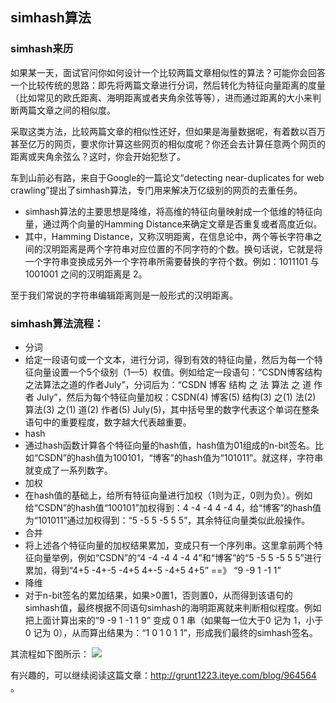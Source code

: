 ## simhash算法

### simhash来历

如果某一天，面试官问你如何设计一个比较两篇文章相似性的算法？可能你会回答一个比较传统的思路：即先将两篇文章进行分词，然后转化为特征向量距离的度量（比如常见的欧氏距离、海明距离或者夹角余弦等等），进而通过距离的大小来判断两篇文章之间的相似度。

采取这类方法，比较两篇文章的相似性还好，但如果是海量数据呢，有着数以百万甚至亿万的网页，要求你计算这些网页的相似度呢？你还会去计算任意两个网页的距离或夹角余弦么？这时，你会开始犯愁了。

车到山前必有路，来自于Google的一篇论文“detecting near-duplicates for web crawling”提出了simhash算法，专门用来解决万亿级别的网页的去重任务。

 - simhash算法的主要思想是降维，将高维的特征向量映射成一个低维的特征向量，通过两个向量的Hamming Distance来确定文章是否重复或者高度近似。
- 其中，Hamming Distance，又称汉明距离，在信息论中，两个等长字符串之间的汉明距离是两个字符串对应位置的不同字符的个数。换句话说，它就是将一个字符串变换成另外一个字符串所需要替换的字符个数。例如：1011101 与 1001001 之间的汉明距离是 2。

至于我们常说的字符串编辑距离则是一般形式的汉明距离。

### simhash算法流程：
 - 分词
- 给定一段语句或一个文本，进行分词，得到有效的特征向量，然后为每一个特征向量设置一个5个级别（1—5）权值。例如给定一段语句：“CSDN博客结构之法算法之道的作者July”，分词后为：“CSDN 博客 结构 之 法 算法 之 道 作者 July”，然后为每个特征向量加权：CSDN(4) 博客(5) 结构(3) 之(1) 法(2) 算法(3) 之(1) 道(2) 作者(5) July(5)，其中括号里的数字代表这个单词在整条语句中的重要程度，数字越大代表越重要。
 - hash
- 通过hash函数计算各个特征向量的hash值，hash值为01组成的n-bit签名。比如“CSDN”的hash值为100101，“博客”的hash值为“101011”。就这样，字符串就变成了一系列数字。
 - 加权
- 在hash值的基础上，给所有特征向量进行加权（1则为正，0则为负）。例如给“CSDN”的hash值“100101”加权得到：4 -4 -4 4 -4 4，给“博客”的hash值为“101011”通过加权得到：“5 -5 5 -5 5 5”，其余特征向量类似此般操作。
 - 合并
- 将上述各个特征向量的加权结果累加，变成只有一个序列串。这里拿前两个特征向量举例，例如“CSDN”的“4 -4 -4 4 -4 4”和“博客”的“5 -5 5 -5 5 5”进行累加，得到“4+5 -4+-5 -4+5 4+-5 -4+5 4+5” ==》 “9 -9 1 -1 1”
 - 降维
- 对于n-bit签名的累加结果，如果>0置1，否则置0，从而得到该语句的simhash值，最终根据不同语句simhash的海明距离就来判断相似程度。例如把上面计算出来的“9 -9 1 -1 1 9” 变成 0 1 串（如果每一位大于0 记为 1，小于0 记为 0），从而算出结果为：“1 0 1 0 1 1”，形成我们最终的simhash签名。

其流程如下图所示：
![](http://dl.iteye.com/upload/attachment/437426/baf42378-e625-35d2-9a89-471524a355d8.jpg)

有兴趣的，可以继续阅读这篇文章：http://grunt1223.iteye.com/blog/964564 。
